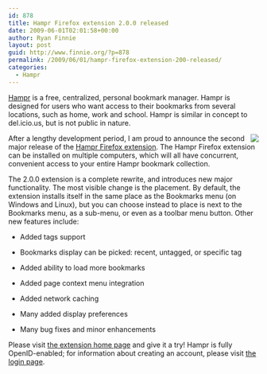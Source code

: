 ```yaml
---
id: 878
title: Hampr Firefox extension 2.0.0 released
date: 2009-06-01T02:01:58+00:00
author: Ryan Finnie
layout: post
guid: http://www.finnie.org/?p=878
permalink: /2009/06/01/hampr-firefox-extension-200-released/
categories:
  - Hampr
---
```

[Hampr](https://www.hampr.com/) is a free, centralized, personal bookmark manager. Hampr is designed for users who want access to their bookmarks from several locations, such as home, work and school. Hampr is similar in concept to del.icio.us, but is not public in nature.

[<img src="https://www.hampr.com/images/hampr-2.0.0-screenshot.png" style="float: right; border-style: none;" />](https://www.hampr.com/firefoxextension)After a lengthy development period, I am proud to announce the second major release of the [Hampr Firefox extension](https://www.hampr.com/firefoxextension). The Hampr Firefox extension can be installed on multiple computers, which will all have concurrent, convenient access to your entire Hampr bookmark collection.

The 2.0.0 extension is a complete rewrite, and introduces new major functionality. The most visible change is the placement. By default, the extension installs itself in the same place as the Bookmarks menu (on Windows and Linux), but you can choose instead to place is next to the Bookmarks menu, as a sub-menu, or even as a toolbar menu button. Other new features include:

* Added tags support
  
* Bookmarks display can be picked: recent, untagged, or specific tag
  
* Added ability to load more bookmarks
  
* Added page context menu integration
  
* Added network caching
  
* Many added display preferences
  
* Many bug fixes and minor enhancements

Please visit [the extension home page](https://www.hampr.com/firefoxextension) and give it a try! Hampr is fully OpenID-enabled; for information about creating an account, please visit [the login page](https://www.hampr.com/login).
